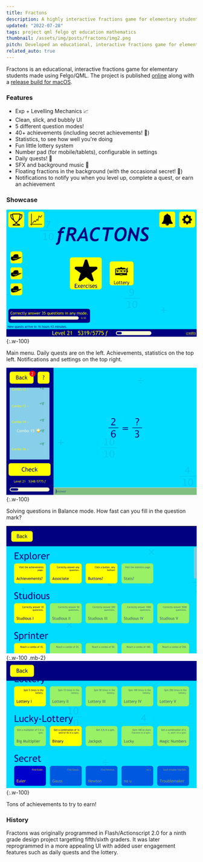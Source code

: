 ```yaml
---
title: Fractons
description: A highly interactive fractions game for elementary students made using Felgo/QML.
updated: "2022-07-28"
tags: project qml felgo qt education mathematics
thumbnail: /assets/img/posts/fractons/img2.png
pitch: Developed an educational, interactive fractions game for elementary students using Felgo/QML complete with levelling mechanism, achievements, daily quests, SFX/BGM, and settings.
related_auto: true
---
```


Fractons is an educational, interactive fractions game for elementary students made using Felgo/QML. The project is published [online](https://github.com/TrebledJ/fractons) along with a [release build for macOS](https://github.com/TrebledJ/fractons/releases/tag/v1.0).

### Features
* Exp + Levelling Mechanics 📈
* Clean, slick, and bubbly UI
* 5 different question modes!
* 40+ achievements (including secret achievements! 🤫)
* Statistics, to see how well you're doing
* Fun little lottery system
* Number pad (for mobile/tablets), configurable in settings
* Daily quests! 🤠
* SFX and background music 🎵
* Floating fractions in the background (with the occasional secret! 🤫)
* Notifications to notify you when you level up, complete a quest, or earn an achievement

### Showcase
![](/assets/img/posts/fractons/img2.png){:.w-100}

Main menu. Daily quests are on the left. Achievements, statistics on the top left. Notifications and settings on the top right.

![](/assets/img/posts/fractons/img4.png){:.w-100}

Solving questions in Balance mode. How fast can you fill in the question mark?

![](/assets/img/posts/fractons/img5.png){:.w-100 .mb-2}
![](/assets/img/posts/fractons/img6.png){:.w-100}

Tons of achievements to try to earn!

### History
Fractons was originally programmed in Flash/Actionscript 2.0 for a ninth grade design project targetting fifth/sixth graders. It was later reprogrammed in a more appealing UI with added user engagement features such as daily quests and the lottery.
